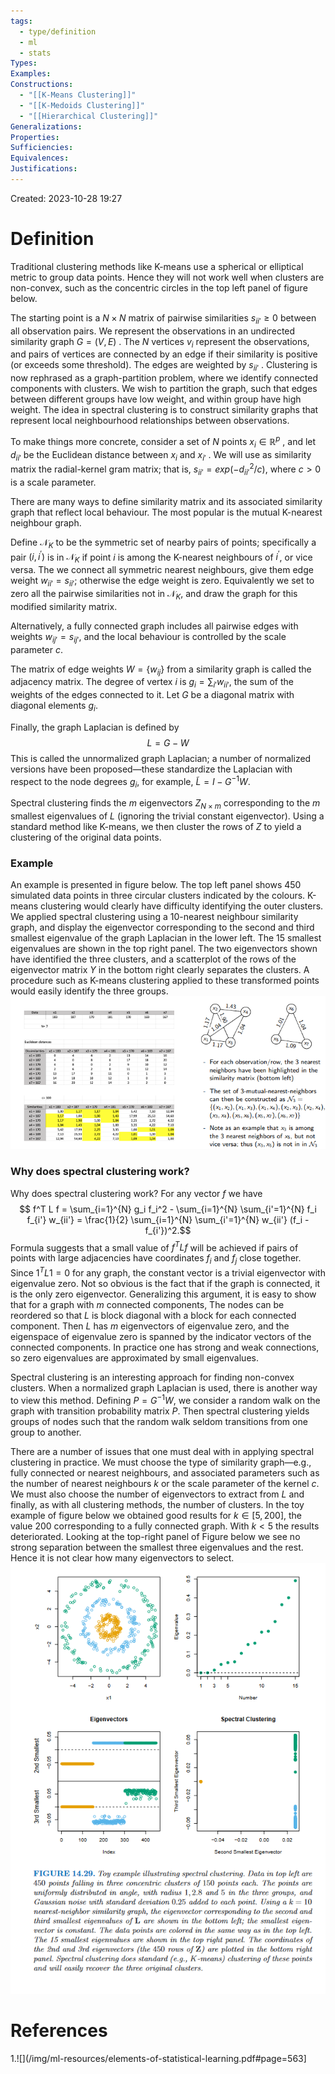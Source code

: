 ```yaml
---
tags:
  - type/definition
  - ml
  - stats
Types: 
Examples: 
Constructions:
  - "[[K-Means Clustering]]"
  - "[[K-Medoids Clustering]]"
  - "[[Hierarchical Clustering]]"
Generalizations: 
Properties: 
Sufficiencies: 
Equivalences: 
Justifications:
---
```

Created: 2023-10-28 19:27
# Definition

Traditional clustering methods like K-means use a spherical or elliptical metric to group data points. Hence they will not work well when clusters are non-convex, such as the concentric circles in the top left panel of figure below.

The starting point is a $N \times N$ matrix of pairwise similarities $s_{ii'} \geq 0$ between all observation pairs. We represent the observations in an undirected similarity graph $G = (V, E)$ . The $N$ vertices $v_i$ represent the observations, and pairs of vertices are connected by an edge if their similarity is positive (or exceeds some threshold). The edges are weighted by $s_{ii'}$ . Clustering is now rephrased as a graph-partition problem, where we identify connected components with clusters. We wish to partition the graph, such that edges between different groups have low weight, and within group have high weight. The idea in spectral clustering is to construct similarity graphs that represent local neighbourhood relationships between observations.

To make things more concrete, consider a set of $N$ points $x_i \in \mathbb{R}^p$ , and let $d_{ii'}$ be the Euclidean distance between $x_i$ and $x_{i'}$ . We will use as similarity matrix the radial-kernel gram matrix; that is, $s_{ii'} = exp(-d^2_{ii'}/c)$, where $c>0$ is a scale parameter.

There are many ways to define similarity matrix and its associated similarity graph that reflect local behaviour. The most popular is the mutual K-nearest neighbour graph. 

Define $\mathcal{N}_K$ to be the symmetric set of nearby pairs of points; specifically a pair $(i, i^{'})$
is in $\mathcal{N}_K$ if point $i$ is among the K-nearest neighbours of $i^{'}$, or vice versa. The we connect all symmetric nearest neighbours, give them edge weight $w_{ii'} = s_{ii'}$; otherwise the edge weight is zero. Equivalently we set to zero all the pairwise similarities not in $\mathcal{N}_K$, and draw the graph for this modified similarity matrix. 

Alternatively, a fully connected graph includes all pairwise edges with weights $w_{ij'} = s_{ij'}$, and the local behaviour is controlled by the scale parameter $c$.

The matrix of edge weights $W = \{w_{ij}\}$ from a similarity graph is called the adjacency matrix. The degree of vertex $i$ is $g_i = \sum_{i'} w_{ii'}$, the sum of the weights of the edges connected to it. Let $G$ be a diagonal matrix with diagonal elements $g_i$.

Finally, the graph Laplacian is defined by
$$L=G−W$$
This is called the unnormalized graph Laplacian; a number of normalized versions have been proposed—these standardize the Laplacian with respect to the node degrees $g_i$, for example, $\tilde{L} = I - G^{-1}W$.

Spectral clustering finds the $m$ eigenvectors $Z_{N \times m}$ corresponding to the $m$ smallest eigenvalues of $L$ (ignoring the trivial constant eigenvector). Using a standard method like K-means, we then cluster the rows of $Z$ to yield a clustering of the original data points.

### Example
An example is presented in figure below. The top left panel shows 450 simulated data points in three circular clusters indicated by the colours. K-means clustering would clearly have difficulty identifying the outer clusters. We applied spectral clustering using a 10-nearest neighbour similarity graph, and display the eigenvector corresponding to the second and third smallest eigenvalue of the graph Laplacian in the lower left. The 15 smallest eigenvalues are shown in the top right panel. The two eigenvectors shown have identified the three clusters, and a scatterplot of the rows of the eigenvector matrix $Y$ in the bottom right clearly separates the clusters. A procedure such as K-means clustering applied to these transformed points would easily identify the three groups.
![](/img/stats-cluster-spectral.png)
### Why does spectral clustering work?
Why does spectral clustering work? For any vector $f$ we have
$$
f^T L f = \sum_{i=1}^{N} g_i f_i^2 - \sum_{i=1}^{N} \sum_{i'=1}^{N} f_i f_{i'} w_{ii'}
= \frac{1}{2} \sum_{i=1}^{N} \sum_{i'=1}^{N} w_{ii'} (f_i - f_{i'})^2.​
$$
Formula suggests that a small value of $f^T L f$ will be achieved if pairs of points with large adjacencies have coordinates $f_i$ and $f_j$ close together. Since $1^T L 1 = 0$ for any graph, the constant vector is a trivial eigenvector with eigenvalue zero. Not so obvious is the fact that if the graph is connected, it is the only zero eigenvector. Generalizing this argument, it is easy to show that for a graph with $m$ connected components, The nodes can be reordered so that $L$ is block diagonal with a block for each connected component. Then $L$ has $m$ eigenvectors of eigenvalue zero, and the eigenspace of eigenvalue zero is spanned by the indicator vectors of the connected components. In practice one has strong and weak connections, so zero eigenvalues are approximated by small eigenvalues.

Spectral clustering is an interesting approach for finding non-convex clusters. When a normalized graph Laplacian is used, there is another way to view this method. Defining $P = G^{-1}W$, we consider a random walk on the graph with transition probability matrix $P$. Then spectral clustering yields groups of nodes such that the random walk seldom transitions from one group to another.

There are a number of issues that one must deal with in applying spectral clustering in practice. We must choose the type of similarity graph—e.g., fully connected or nearest neighbours, and associated parameters such as the number of nearest neighbours $k$ or the scale parameter of the kernel $c$. We must also choose the number of eigenvectors to extract from $L$ and finally, as with all clustering methods, the number of clusters. In the toy example of figure below we obtained good results for $k \in [5, 200]$, the value 200 corresponding to a fully connected graph. With $k < 5$ the results deteriorated. Looking at the top-right panel of Figure below we see no strong separation between the smallest three eigenvalues and the rest. Hence it is not clear how many eigenvectors to select.
![](/img/esl-figure-14.29.png)

# References
1.![](/img/ml-resources/elements-of-statistical-learning.pdf#page=563]